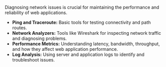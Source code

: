   
Diagnosing network issues is crucial for maintaining the performance and reliability of web applications.

- **Ping and Traceroute:** Basic tools for testing connectivity and path routes.
- **Network Analyzers:** Tools like Wireshark for inspecting network traffic and diagnosing problems.
- **Performance Metrics:** Understanding latency, bandwidth, throughput, and how they affect web application performance.
- **Log Analysis:** Using server and application logs to identify and troubleshoot issues.